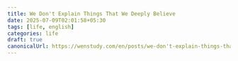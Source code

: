 ```yaml
---
title: We Don't Explain Things That We Deeply Believe
date: 2025-07-09T02:01:58+05:30
tags: [life, english]
categories: life
draft: true
canonicalUrl: https://wenstudy.com/en/posts/we-don't-explain-things-that-we-deeply-believe/
---
```

